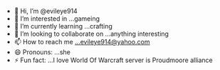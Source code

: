 - 👋 Hi, I’m @evileye914
- 👀 I’m interested in ...gameing 
- 🌱 I’m currently learning ...crafting
- 💞️ I’m looking to collaborate on ...anything interesting 
- 📫 How to reach me ...evileye914@yahoo.com
- 😄 Pronouns: ...she
- ⚡ Fun fact: ...I love World Of Warcraft server is Proudmoore alliance

<!---
evileye914/evileye914 is a ✨ special ✨ repository because its `README.md` (this file) appears on your GitHub profile.
You can click the Preview link to take a look at your changes.
--->
